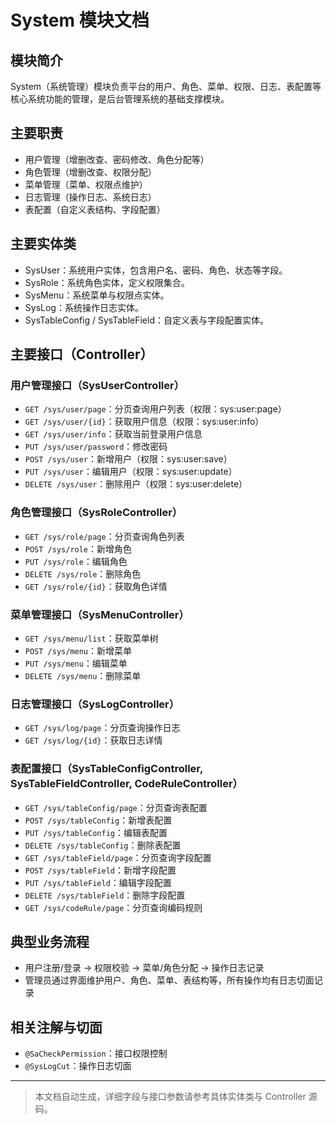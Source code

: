 # System 模块文档

## 模块简介

System（系统管理）模块负责平台的用户、角色、菜单、权限、日志、表配置等核心系统功能的管理，是后台管理系统的基础支撑模块。

## 主要职责

- 用户管理（增删改查、密码修改、角色分配等）
- 角色管理（增删改查、权限分配）
- 菜单管理（菜单、权限点维护）
- 日志管理（操作日志、系统日志）
- 表配置（自定义表结构、字段配置）

## 主要实体类

- SysUser：系统用户实体，包含用户名、密码、角色、状态等字段。
- SysRole：系统角色实体，定义权限集合。
- SysMenu：系统菜单与权限点实体。
- SysLog：系统操作日志实体。
- SysTableConfig / SysTableField：自定义表与字段配置实体。

## 主要接口（Controller）

### 用户管理接口（SysUserController）

- `GET /sys/user/page`：分页查询用户列表（权限：sys:user:page）
- `GET /sys/user/{id}`：获取用户信息（权限：sys:user:info）
- `GET /sys/user/info`：获取当前登录用户信息
- `PUT /sys/user/password`：修改密码
- `POST /sys/user`：新增用户（权限：sys:user:save）
- `PUT /sys/user`：编辑用户（权限：sys:user:update）
- `DELETE /sys/user`：删除用户（权限：sys:user:delete）

### 角色管理接口（SysRoleController）

- `GET /sys/role/page`：分页查询角色列表
- `POST /sys/role`：新增角色
- `PUT /sys/role`：编辑角色
- `DELETE /sys/role`：删除角色
- `GET /sys/role/{id}`：获取角色详情

### 菜单管理接口（SysMenuController）

- `GET /sys/menu/list`：获取菜单树
- `POST /sys/menu`：新增菜单
- `PUT /sys/menu`：编辑菜单
- `DELETE /sys/menu`：删除菜单

### 日志管理接口（SysLogController）

- `GET /sys/log/page`：分页查询操作日志
- `GET /sys/log/{id}`：获取日志详情

### 表配置接口（SysTableConfigController, SysTableFieldController, CodeRuleController）

- `GET /sys/tableConfig/page`：分页查询表配置
- `POST /sys/tableConfig`：新增表配置
- `PUT /sys/tableConfig`：编辑表配置
- `DELETE /sys/tableConfig`：删除表配置
- `GET /sys/tableField/page`：分页查询字段配置
- `POST /sys/tableField`：新增字段配置
- `PUT /sys/tableField`：编辑字段配置
- `DELETE /sys/tableField`：删除字段配置
- `GET /sys/codeRule/page`：分页查询编码规则

## 典型业务流程

- 用户注册/登录 → 权限校验 → 菜单/角色分配 → 操作日志记录
- 管理员通过界面维护用户、角色、菜单、表结构等，所有操作均有日志切面记录

## 相关注解与切面

- `@SaCheckPermission`：接口权限控制
- `@SysLogCut`：操作日志切面

---

> 本文档自动生成，详细字段与接口参数请参考具体实体类与 Controller 源码。
